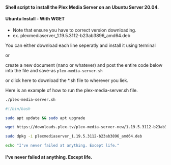 #### Shell script to install the Plex Media Server on an Ubuntu Server 20.04.

#### Ubuntu Install - With WGET

- Note that ensure you have to correct version downloading. 
- ex. plexmediaserver_1.19.5.3112-b23ab3896_amd64.deb

You can either download each line seperatly and install it using terminal 

or 

create a new document (nano or whatever) and post the entire code below into the file and save-as `plex-media-server.sh`

or click here to download the *.sh file to wherever you liek.

Here is an example of how to run the plex-media-server.sh file.
```bash
./plex-media-server.sh
```
```bash
#!/bin/bash

sudo apt update && sudo apt upgrade

wget https://downloads.plex.tv/plex-media-server-new/1.19.5.3112-b23ab3896/debian/plexmediaserver_1.19.5.3112-b23ab3896_amd64.deb

sudo dpkg -i plexmediaserver_1.19.5.3112-b23ab3896_amd64.deb

echo "I've never failed at anything. Except life."
```

#### I've never failed at anything. Except life.
